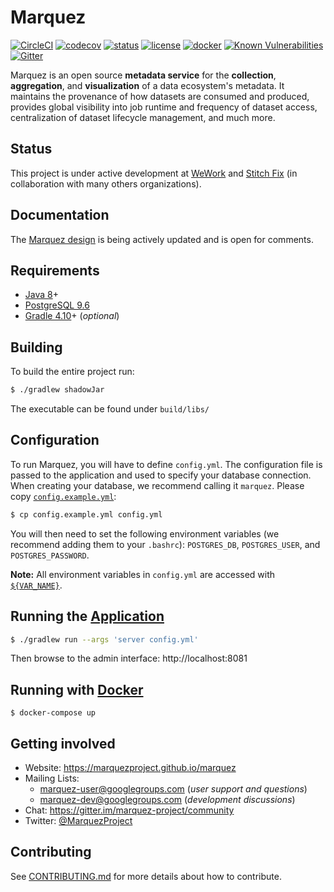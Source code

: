 # Marquez

[![CircleCI](https://circleci.com/gh/MarquezProject/marquez/tree/master.svg?style=shield)](https://circleci.com/gh/MarquezProject/marquez/tree/master) [![codecov](https://codecov.io/gh/MarquezProject/marquez/branch/master/graph/badge.svg)](https://codecov.io/gh/MarquezProject/marquez/branch/master) [![status](https://img.shields.io/badge/status-WIP-yellow.svg)](#status) [![license](https://img.shields.io/badge/license-Apache_2.0-blue.svg)](https://raw.githubusercontent.com/MarquezProject/marquez/master/LICENSE) [![docker](https://img.shields.io/badge/docker-hub-blue.svg?style=flat)](https://hub.docker.com/r/marquezproject/marquez) [![Known Vulnerabilities](https://snyk.io/test/github/MarquezProject/marquez/badge.svg)](https://snyk.io/test/github/MarquezProject/marquez) [![Gitter](https://badges.gitter.im/Join%20Chat.svg)](https://gitter.im/marquez-project/community)

Marquez is an open source **metadata service** for the **collection**, **aggregation**, and **visualization** of a data ecosystem's metadata. It maintains the provenance of how datasets are consumed and produced, provides global visibility into job runtime and frequency of dataset access, centralization of dataset lifecycle management, and much more.

## Status

This project is under active development at [WeWork](https://www.wework.com) and [Stitch Fix](https://www.stitchfix.com) (in collaboration with many others organizations).

## Documentation

The [Marquez design](https://drive.google.com/open?id=1zxvp-6jv4Gs7eAGFmK0fbKbYL9cbEQrRJKLk3ez4PRA) is being actively updated and is open for comments.

## Requirements

* [Java 8](https://openjdk.java.net/install)+
* [PostgreSQL 9.6](https://www.postgresql.org/download)
* [Gradle 4.10](https://gradle.org/releases)+ (_optional_)

## Building

To build the entire project run:

```bash
$ ./gradlew shadowJar
```
The executable can be found under `build/libs/`

## Configuration

To run Marquez, you will have to define `config.yml`. The configuration file is passed to the application and used to specify your database connection. When creating your database, we recommend calling it `marquez`. Please copy [`config.example.yml`](https://github.com/MarquezProject/marquez/blob/master/config.example.yml):

```bash
$ cp config.example.yml config.yml
```

You will then need to set the following environment variables (we recommend adding them to your `.bashrc`): `POSTGRES_DB`, `POSTGRES_USER`, and `POSTGRES_PASSWORD`.

**Note:** All environment variables in `config.yml` are accessed with [`${VAR_NAME}`](https://www.dropwizard.io/1.3.5/docs/manual/core.html#environment-variables).

## Running the [Application](https://github.com/MarquezProject/marquez/blob/master/src/main/java/marquez/MarquezApp.java)

```bash
$ ./gradlew run --args 'server config.yml'
```

Then browse to the admin interface: http://localhost:8081

## Running with [Docker](./Dockerfile) 

```
$ docker-compose up
```

## Getting involved

* Website: https://marquezproject.github.io/marquez
* Mailing Lists:
  * [marquez-user@googlegroups.com](https://groups.google.com/group/marquez-user) (_user support and questions_)
  * [marquez-dev@googlegroups.com](https://groups.google.com/group/marquez-dev) (_development discussions_)
* Chat: https://gitter.im/marquez-project/community
* Twitter: [@MarquezProject](https://twitter.com/MarquezProject)

## Contributing

See [CONTRIBUTING.md](https://github.com/MarquezProject/marquez/blob/master/CONTRIBUTING.md) for more details about how to contribute.
